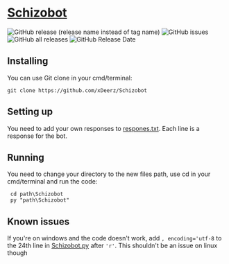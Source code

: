 # [Schizobot](https://discord.com/api/oauth2/authorize?client_id=725041777211342910&permissions=117760&scope=bot)
![GitHub release (release name instead of tag name)](https://img.shields.io/github/v/release/xDeerz/Schizobot?include_prereleases) ![GitHub issues](https://img.shields.io/github/issues/xDeerz/Schizobot) ![GitHub all releases](https://img.shields.io/github/downloads/xDeerz/Schizobot/total) ![GitHub Release Date](https://img.shields.io/github/release-date/xDeerz/Schizobot)
 
 ## Installing
You can use Git clone in your cmd/terminal:
```
git clone https://github.com/xDeerz/Schizobot
```

## Setting up
You need to add your own responses to [respones.txt](https://github.com/xDeerz/Schizobot/blob/main/responses.txt).
Each line is a response for the bot.

## Running
You need to change your directory to the new files path, use cd in your cmd/terminal and run the code:
```
 cd path\Schizobot
 py "path\Schizobot"
```
## Known issues
If you're on windows and the code doesn't work, add ```, encoding='utf-8``` to the 24th line in [Schizobot.py](https://github.com/xDeerz/Schizobot/blob/b337c28aee4d6825f38f3482e688424f632011f2/Schizobot.py#L24) after ```'r'```. This shouldn't be an issue on linux though   
